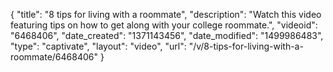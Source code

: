 {
    "title": "8 tips for living with a roommate",
    "description": "Watch this video featuring tips on how to get along with your college roommate.",
    "videoid": "6468406",
    "date_created": "1371143456",
    "date_modified": "1499986483",
    "type": "captivate",
    "layout": "video",
    "url": "\/v\/8-tips-for-living-with-a-roommate\/6468406"
}